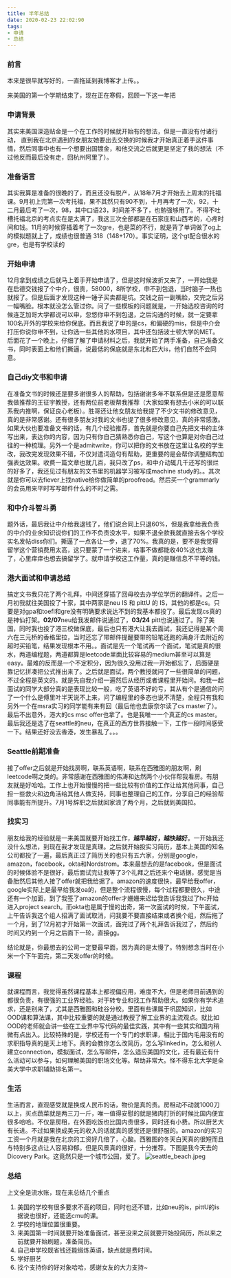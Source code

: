```yaml
---
title: 半年总结
date: 2020-02-23 22:02:90
tags:
- 申请
- 总结
---
```


### 前言

本来是很早就写好的，一直拖延到我博客才上传。。

来美国的第一个学期结束了，现在正在寒假，回顾一下这一年把


### 申请背景
其实来美国深造贴金是一个在工作的时候就开始有的想法，但是一直没有付诸行动， 直到我在北京遇到的女朋友她要出去交换的时候我才开始真正着手这件事情，然后同事中也有一个想要出国镀金，和他交流之后就更是坚定了我的想法（不过他反而最后没有走，回杭州阿里了）。

### 准备语言
其实我算是准备的很晚的了，而且还没有脱产，从18年7月才开始去上周末的托福课。9月初上完第一次考托福，果不其然只有90不到，十月再考了一次，92，十二月最后考了一次，98，其中口语23，时间差不多了，也勉强够用了。不得不吐槽托福北京的考点实在是太满了，我这三次全部都是在石家庄和山西考的，心疼时间和钱。11月的时候穿插着考了一次gre，也是菜的不行，就是背了单词做了og上的模拟题就上了，成绩也很普通 318（148+170）。事实证明，这个gt配合很水的gre，也是有学校读的

### 开始申请
12月拿到成绩之后就马上着手开始申请了，但是这时候波折又来了，一开始我是在启德交钱报了个中介，很贵，58000，8所学校，申不到包退，当时脑子一热也就报了。但是后面才发现这种一锤子买卖都是坑。交钱之前一副嘴脸，交完之后另一幅嘴脸。根本就没怎么管过你。问了一些模板的问题就是，一开始选校咨询的时候连芝加哥大学都说可以申，忽悠你申不到包退，之后沟通的时候，就一定要拿100名开外的学校来给你保底。而且我说了申的是cs，和偏硬的mis，但是中介会打压你说你申不到，让你选一些其他的水项目，其中还包括波士顿大学的MET。后面花了一个晚上，仔细了解了申请材料之后，我就开始了两手准备，自己准备文书，同时表面上和他们撕逼，说最低的保底就是东北和匹大is，他们自然不会同意。

### 自己diy文书和申请
在准备文书的时候还是要多谢很多人的帮助，包括谢谢多年不联系但是还是愿意帮我做推荐的王征宇教授，还有两位前老板帮我推荐（大家如果有想去小米的可以联系我内推啊，保证良心老板）。胜哥还让他女朋友给我提了不少文书的修改意见，真的是非常感谢。还有很多朋友对我的文书也提了很多修改意见，真的非常感激。如果大伙也要准备文书的话，有几个经验推荐，首先就是你要自己先把文书的主体写出来，表达你的内容，因为只有你自己猜熟悉你自己，写这个也算是对你自己过往的一种梳理。另外一个是admitwrite，你可以把你的文书放在这里让名校的学生改，我改完发现效果不错，不仅对遣词造句有帮助，更重要的是会帮你调整结构加强表达效果。收费一篇文章也就几百，我只改了ps，和中介动辄几千还写的很烂的好多了，我还见过有朋友的文书里的机器学习被写成machine study的。。其次就是你可以去fiever上找native给你做简单的proofread。然后买一个grammarly的会员用来平时写写邮件什么的不时之需。


### 和中介斗智斗勇
题外话，最后我让中介给我退钱了，他们说合同上只退60%，但是我拿给我负责的中介的业余知识说你们的工作不负责没水平，如果不退全款我就直接去各个学校实名发帖diss你们。撕逼了一点各让一步，退了70%。我真的是，要不是我觉得留学这个营销费用太高，这只要蒙了一个进来，啥事不做都能收40%这也太赚了，心里痒痒也想去搞留学了。就申请学校这工作量，真的是赚信息不平等的钱。

### 港大面试和申请总结
搞定文书我只花了两个礼拜，中间还穿插了回母校去办学位学历的翻译件。之后一月初我就往美国投了十家，其中两家是neu IS 和 pittU 的 IS，其他的都是cs。只要是对gpa和toefl和gre没有明确要求说达不到的我基本都投了。最后发现cs真的是神仙打架。**02/07**neu给我发邮件说通过了，**03/24** pitt也说通过了。除了美国，同时我也投了港三校做保底，最后也只有港大让我去面试，我还记得是某个周六在三元桥的香格里拉，当时还忘了带邮件提醒要带的铅笔还跑的满身汗去附近的超时买铅笔，结果发现根本不用。。面试是先一个笔试再一个面试，笔试是真的很水，两道编程题，两道都算是leetcode里面比较容易的medium甚至可以算是easy。最难的反而是一个不定积分，因为很久没用过我一开始都忘了，后面硬是靠记忆拼凑把公式推出来了。之后就是面试，两个教授就问了一些很简单的问题，不过全程是英文的。就是先自我介绍一遍然后从经历或者课程里开始问。和我一起面试的同学大部分真的是表现比较一般，吃了英语不好的亏，其从有个是通信的问了一个什么是傅里叶半天说不上来，问了编程里的多态也说不清楚，全程只有我和另外一个在msra实习的同学能有来有回（最后他也去康奈尔读了cs master了）。最后不出意外，港大的cs msc offer也拿了。也是我唯一一个真正的cs master。最后我还是选了在seattle的neu，在真正的西方世界接触一下，工作一段时间感受一下。结果还好没去香港，发生暴乱了。。。

### Seattle前期准备
接了offer之后就是开始找房啊，联系英语啊，联系在西雅图的朋友啊，刷leetcode啊之类的。非常感谢在西雅图的伟涛和达然两个小伙伴帮我看房。有朋友就是好哈哈。工作上也开始慢慢的把一些比较有价值的工作让给其他同事，自己担一些救火和边角活给其他人做支持，同事也整理自己的工作，分享自己的经验帮同事能有所提升。7月1号辞职之后就回家浪了两个月，之后就到美国拉。

### 找实习
朋友给我的经验就是一来美国就要开始找工作，**越早越好，越快越好**。一开始我还没什么想法，到现在我才发现是真理。之后就开始投实习简历，基本上美国的知名公司都投了一遍，最后真正过了简历关的也只有五六家，分别是google，amazon，facebook，okta和Nordstrom。本来最想去的是facebook，但是面试的时候体验不是很好，最后面试完让我等了3个礼拜之后还来个电话据，感觉是当备胎然后其他人接了offer就把我给据了。amazon的速度很快，最早给我offer，google实际上是最早给我发oa的，但是整个流程很慢，每个过程都要很久，中途还有一个加面，到了我签了amazon的offer才姗姗来迟给我告诉我我过了hc开始进入project search。而okta也是属于慢的出奇，第一次面试的时候，下午面试，上午告诉我这个组人招满了面试取消，问我要不要直接结束或者换个组，然后拖了一个月，到了12月初才开始第一次面试，面完过了两个礼拜告诉我过了，然后约时间又约到一个月之后面下一轮，直接gg。

结论就是，你最想去的公司一定要最早面，因为真的是太慢了。特别想念当时在小米一个下午面完，第二天发offer的时候。


### 课程
就课程而言，我觉得虽然课程基本上都视偏应用，难度不大，但是老师目前遇到的都很负责，有很强的工业界经验。对于转专业和找工作帮助很大。如果你有学术追求，还是别来了，尤其是西雅图和硅谷分校。里面有些课属于巩固知识，比如OOD课和算法课，其中比较重要的就是通过教授了解工业界的主流观点。就比如OOD的老师就会讲一些在工业界中写代码的最佳实践，其中有一些其实和国内稍微有点出入。比较特殊的是，学校还有一个专门的求职课，相比于国内毛用没有的求职指导真的是天上地下。真的会教你怎么改简历，怎么写linkedin，怎么和别人建立connection，模拟面试，怎么写邮件，怎么适应美国的文化，还有最近有什么活动可以参与，如何理解美国的职场文化等。帮助非常大。怪不得东北大学是全美大学中求职辅助排名第一。


### 生活
生活而言，直观感受就是换成人民币的话，物价是真的贵。房租动不动就1000刀以上，买点蔬菜就是两三刀一斤，唯一值得安慰的就是猪肉打折的时候比国内便宜很多哈哈。不仅是房租，在外面吃饭也比国内贵很多，同时还有小费。所以厨艺大有长进。不过如果换成美元的收入的话就真的感觉还是很舒服的。amazon的实习工资一个月就是我在北京的工资好几倍了，心酸。西雅图的冬天白天真的很短而且与特别多这点让人容易抑郁。但是风景真的很好，十分推荐。下图是我今天去的Dicovery Park。这竟然只是一个城市公园，爱了。
![seattle_beach.jpeg](https://bates-hu-blog-1256120017.cos.ap-shanghai.myqcloud.com/undefinedseattle_beach.jpeg)


### 总结

上文全是流水账，现在来总结几个重点

1. 美国的学校有很多要求不高的项目，同时也还不错，比如neu的is，pittU的is据说也很好，还能选cmu的课。
2. 学校的地理位置很重要。
3. 来美国第一时间就要开始准备面试，甚至没来之前就要开始投简历，所以来之前就要开始刷题，准备简历。
4. 自己申学校既省钱还能锻炼英语，缺点就是费时间。
5. 学好厨艺
6. 找个支持你的好对象哈哈，感谢女友的大力支持~
